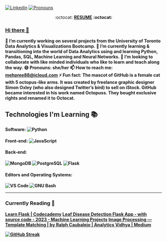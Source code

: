 [![Linkedin](https://img.shields.io/badge/-LinkedIn-blue?style=flat&logo=Linkedin&logoColor=white&link=https://linkedin.com/in/brennankbrown/)](www.linkedin.com/in/manpreet-sharma)
[![Pronouns](https://img.shields.io/badge/Pronouns-She%2FHer-brightgreen?style=flat)](https://pronoun.is/she/her)

<p align="center"> :octocat: <b> <a href="https://www.brennanbrown.ca/resume.pdf">RESUME</a>  :octocat: </p>


### [Hi there 👋](https://github.com/mehpree/Mehpree#hi-there-)

 🔭 I’m currently working on several projects from the University of Toronto Data Analytics & Visualizations Bootcamp.
🌱 I’m currently learning & transitioning into the world of Data Analytics using and learning Python, Pandas, SQL, Machine Learning and Neural Networks.
👯 I’m looking to collaborate with like minded individuals who like to learn and teach along the way.
 😄 Pronouns: she/her
 📫 How to reach me:  [mehpree88@icloud.com](mailto:mehpree88@icloud.com)
 ⚡ Fun fact: The mascot of GitHub is a female cat with 5 octopus-like arms. It was created by freelance graphic designer Simon Oxley (who also designed Twitter’s bird) to sell on iStock. GitHub became interested in his work named Octopuss. They bought exclusive rights and renamed it to Octocat.

<!-- More info on badges: https://github.com/badges/shields/blob/master/doc/logos.md -->
<!-- SimpleIcons: https://simpleicons.org/ -->

## Technologies I'm Learning :books:

#### Software: ![Python](http://img.shields.io/badge/-Python-3776AB?style=flat-square&logo=python&logoColor=fff7a1)
#### Front-end: ![JavaScript](https://img.shields.io/badge/-JavaScript-%23F7DF1C?style=flat-square&logo=javascript&logoColor=000000&color=d1b01f)

#### Back-end:
![MongoDB](https://img.shields.io/badge/-MongoDB-47A248?style=flat-square&logo=mongodb&logoColor=ffffff)
![PostgreSQL](https://img.shields.io/badge/-PostgreSQL-336791?style=flat-square&logo=postgresql)
![Flask](http://img.shields.io/badge/-Flask-000000?style=flat-square&logo=flask&logoColor=ffffff)

#### Editors and Operating Systems:

![VS Code](http://img.shields.io/badge/-VS%20Code-007ACC?style=flat-square&logo=visual-studio-code&logoColor=ffffff)
![GNU Bash](http://img.shields.io/badge/-GNU%20Bash-000000?style=flat-square&logo=gnu-bash&logoColor=ffffff)

<hr>

### Currently Reading :bookmark_tabs:

[Learn Flask | Codecademy](https://www.codecademy.com/learn/learn-flask)
[Leaf Disease Detection Flask App - with source code - 2023 - Machine Learning Projects](https://machinelearningprojects.net/leaf-disease-detection-flask-app/)
[Image Processing — Template Matching | by Ralph Caubalejo | Analytics Vidhya | Medium](https://medium.com/analytics-vidhya/image-processing-template-matching-aac0c1cbe2c0)


[![GitHub Streak](https://streak-stats.demolab.com?user=mehpree&theme=rising-sun&hide_border=true)](https://git.io/streak-stats)
